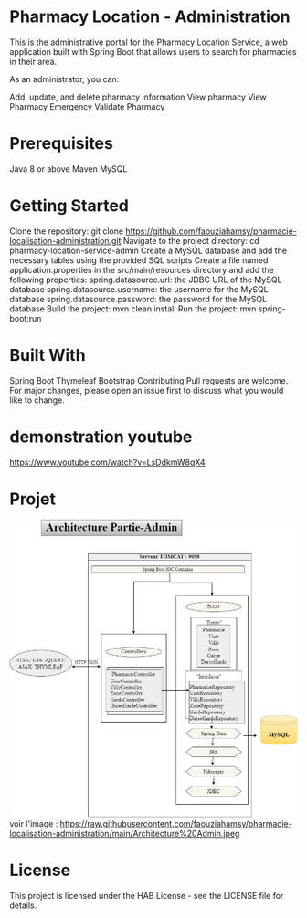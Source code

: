# Pharmacy Location - Administration
This is the administrative portal for the Pharmacy Location Service, a web application built with Spring Boot that allows users to search for pharmacies in their area.

As an administrator, you can:

Add, update, and delete pharmacy information
View pharmacy
View Pharmacy Emergency
Validate Pharmacy

# Prerequisites
Java 8 or above
Maven
MySQL
# Getting Started
Clone the repository: git clone https://github.com/faouziahamsy/pharmacie-localisation-administration.git
Navigate to the project directory: cd pharmacy-location-service-admin
Create a MySQL database and add the necessary tables using the provided SQL scripts
Create a file named application.properties in the src/main/resources directory and add the following properties:
spring.datasource.url: the JDBC URL of the MySQL database
spring.datasource.username: the username for the MySQL database
spring.datasource.password: the password for the MySQL database
Build the project: mvn clean install
Run the project: mvn spring-boot:run
# Built With
Spring Boot
Thymeleaf
Bootstrap
Contributing
Pull requests are welcome. For major changes, please open an issue first to discuss what you would like to change.
# demonstration youtube
https://www.youtube.com/watch?v=LsDdkmW8qX4
# Projet 
![alt text](https://raw.githubusercontent.com/faouziahamsy/pharmacie-localisation-administration/main/Architecture%20Admin.jpeg)
voir l'image : https://raw.githubusercontent.com/faouziahamsy/pharmacie-localisation-administration/main/Architecture%20Admin.jpeg
# License
This project is licensed under the HAB License - see the LICENSE file for details.
